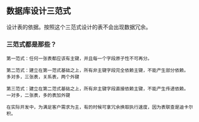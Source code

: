 ## 数据库设计三范式
设计表的依据。按照这个三范式设计的表不会出现数据冗余。

### 三范式都是那些？
```
第一范式：任何一张表都应该有主键，并且每一个字段原子性不可再分。

第二范式：建立在第一范式基础之上，所有非主键字段完全依赖主键，不能产生部分依赖。
多对多，三张表，关系表，两个外键

第三范式：建立在第二范式基础之上，所有非主键字段直接依赖主键，不能产生传递依赖。
一对多，二张表，多的表加外键

在实际开发中，为满足客户需求为主，有的时候可拿冗余换取执行速度，因为表联查是迪卡尔积。
```